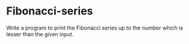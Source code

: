 # Fibonacci-series
Write a program to print the Fibonacci series up to the number which is lesser than the given input.
